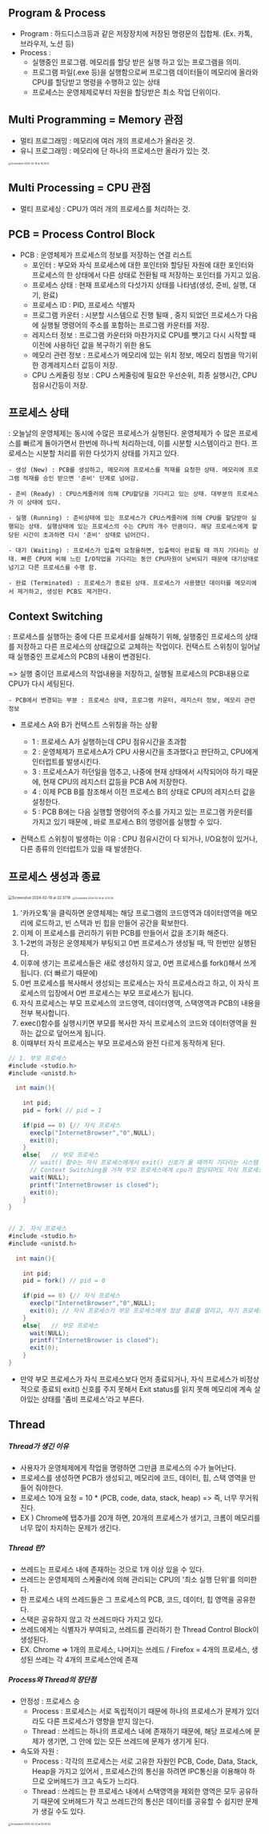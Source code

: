 ## Program & Process

- Program : 하드디스크등과 같은 저장장치에 저장된 명령문의 집합체. (Ex. 카톡, 브라우저, 노션 등)
- Process : 
  - 실행중인 프로그램. 메모리를 할당 받은 실행 하고 있는 프로그램을 의미.
  - 프로그램 파일(.exe 등)을 실행함으로써 프로그램 데이터들이 메모리에 올라와 CPU를 할당받고 명령을 수행하고 있는 상태
  - 프로세스는 운영체제로부터 자원을 할당받은 최소 작업 단위이다.




## Multi Programming = Memory 관점

- 멀티 프로그래밍 : 메모리에 여러 개의 프로세스가 올라온 것.
- 유니 프로그래밍 : 메모리에 단 하나의 프로세스만 올라가 있는 것.

<img src="./capture/Screenshot 2024-02-18 at 22.38.38.png" alt="Screenshot 2024-02-18 at 18.59.13" style="zoom: 33%;" />



## Multi Processing = CPU 관점

- 멀티 프로세싱 : CPU가 여러 개의 프로세스를 처리하는 것.





## PCB = Process Control Block

- PCB :  운영체제가 프로세스의 정보를 저장하는 연결 리스트
  - 포인터 : 부모와 자식 프로세스에 대한 포인터와 할당된 자원에 대한 포인터와 프로세스의 한 상태에서 다른 상태로 전환될 때 저장하는 포인터를 가지고 있음.
  - 프로세스 상태 : 현재 프로세스의 다섯가지 상태를 나타냄(생성, 준비, 실행, 대기, 완료)
  - 프로세스 ID : PID, 프로세스 식별자
  - 프로그램 카운터 : 시분할 시스템으로 진행 될때 , 중지 되었던 프로세스가 다음에 실행될 명령어의 주소를 포함하는 프로그램 카운터를 저장.
  - 레지스터 정보 : 프로그램 카운터와 마찬가지로 CPU를 뺏기고 다시 시작할 때 이전에 사용하던 값을 복구하기 위한 용도
  - 메모리 관련 정보 : 프로세스가 메모리에 있는 위치 정보, 메모리 침범을 막기위한 경계레지스터 값등이 저장.
  - CPU 스케줄링 정보 : CPU 스케줄링에 필요한 우선순위, 최종 실행시간, CPU 점유시간등이 저장.






## 프로세스 상태

: 오늘날의 운영체제는 동시에 수많은 프로세스가 실행된다. 운영체제가 수 많은 프로세스를 빠르게 돌아가면서 한번에 하나씩 처리하는데, 이를 시분할 시스템이라고 한다. 프로세스는 시분할 처리를 위한 다섯가지 상태를 가지고 있다.

	- 생성 (New) : PCB를 생성하고, 메모리에 프로세스를 적재를 요청한 상태. 메모리에 프로그램 적재를 승인 받으면 '준비' 단계로 넘어감.
	
	- 준비 (Ready) : CPU스케줄러에 의해 CPU할당을 기다리고 있는 상태. 대부분의 프로세스가 이 상태에 있다.
	
	- 실행 (Running) : 준비상태에 있는 프로세스가 CPU스케줄러에 의해 CPU를 할당받아 실행되는 상태. 실행상태에 있는 프로세스의 수는 CPU의 개수 만큼이다. 해당 프로세스에게 할당된 시간이 초과하면 다시 '준비' 상태로 넘어간다.
	
	- 대기 (Waiting) : 프로세스가 입출력 요청을하면, 입출력이 완료될 때 까지 기다리는 상태. 빠른 CPU에 비해 느린 I/O작업을 기다리는 동안 CPU자원이 낭비되기 때문에 대기상태로 넘기고 다른 프로세스를 수행 함.
	
	- 완료 (Terminated) : 프로세스가 종료된 상태. 프로세스가 사용했던 데이터를 메모리에서 제거하고, 생성된 PCB도 제거한다.





## Context Switching

: 프로세스를 실행하는 중에 다른 프로세서를 실해하기 위해, 실행중인 프로세스의 상태를 저장하고 다른 프로세스의 상태값으로 교체하는 작업이다. 컨택스트 스위칭이 일어날때 실행중인 프로세스의 PCB의 내용이 변경된다.

 => 실행 중이던 프로세스의 작업내용을 저장하고, 실행될 프로세스의 PCB내용으로 CPU가 다시 세팅된다.

	- PCB에서 변경되는 부분 : 프로세스 상태, 프로그램 카운터, 레지스터 정보, 메모리 관련 정보
 - 프로세스 A와 B가 컨텍스트 스위칭을 하는 상황
   - 1 : 프로세스 A가 실행하는데 CPU 점유시간을 초과함
   - 2 : 운영체제가 프로세스A가 CPU 사용시간을 초과했다고 판단하고, CPU에게 인터럽트를 발생시킨다.
   - 3 : 프로세스A가 하던일을 멈추고, 나중에 현재 상태에서 시작되어야 하기 때문에, 현재 CPU의 레지스터 값등을 PCB A에 저장한다.
   - 4 : 이제 PCB B를 참조해서 이전 프로세스 B의 상태로 CPU의 레지스터 값을 설정한다.
   - 5 : PCB B에는 다음 실행할 명령어의 주소를 가지고 있는 프로그램 카운터를 가지고 있기 때문에 , 바로 프로세스 B의 명령어를 실행할 수 있다.

- 컨택스트 스위칭이 발생하는 이유 : CPU 점유시간이 다 되거나, I/O요청이 있거나, 다른 종류의 인터럽트가 있을 때 발생한다. 



## 프로세스 생성과 종료

<img src="./capture/Screenshot 2024-02-18 at 22.37.18.png" alt="Screenshot 2024-02-18 at 22.37.18" style="zoom: 50%;" />

<img src="./capture/Screenshot 2024-02-18 at 22.15.56.png" alt="Screenshot 2024-02-18 at 22.15.56" style="zoom:33%;" />

1. '카카오톡'을 클릭하면 운영체제는 해당 프로그램의 코드영역과 데이터영역을 메모리에 로드하고, 빈 스택과 빈 힙을 만들어 공간을 확보한다.
2. 이제 이 프로세스를 관리하기 위한 PCB를 만들어서 값을 초기화 해준다.
3. 1-2번의 과정은 운영체제가 부팅되고 0번 프로세스가 생성될 때, 딱 한번만 실행된다.
4. 이후에 생기는 프로세스들은 새로 생성하지 않고, 0번 프로세스를 fork()해서 쓰게 됩니다. (더 빠르기 때문에)
5. 0번 프로세스를 복사해서 생성되는 프로세스는 자식 프로세스라고 하고, 이 자식 프로세스의 입장에서 0번 프로세스는 부모 프로세스가 됩니다.
6. 자식 프로세스는 부모 프로세스의 코드영역, 데이터영역, 스택영역과 PCB의 내용을 전부 복사합니다.
7. exec()함수를 실행시키면 부모를 복사한 자식 프로세스의 코드와 데이터영역을 원하는 값으로 덮어쓰게 됩니다.
8. 이때부터 자식 프로세스는 부모 프로세스와 완전 다르게 동작하게 된다.



~~~c#
// 1. 부모 프로세스
#include <studio.h>
#include <unistd.h>
  
  int main(){
  
    int pid;
    pid = fork( // pid = 1
    
    if(pid == 0) {// 자식 프로세스
      execlp("InternetBrowser","0",NULL);
      exit(0);
    }
  	else{	// 부모 프로세스
      // wait() 함수는 자식 프로세스에게서 exit() 신호가 올 때까지 기다리는 시스템 함수.
      // Context Switching을 거쳐 부모 프로세스에게 cpu가 할당되어도 자식 프로세스의 exit()신호가 오기 전까지는 다른 코드를 실행하지 않음.
      wait(NULL); 
      printf("InternetBrowser is closed");
      exit(0);
    }
}


// 2. 자식 프로세스
#include <studio.h>
#include <unistd.h>
  
  int main(){
  
    int pid;
    pid = fork() // pid = 0
    
    if(pid == 0) {// 자식 프로세스
      execlp("InternetBrowser","0",NULL);
      exit(0); // 자식 프로세스가 부모 프로세스에게 정상 종료를 알리고, 자기 프로세스를 종료함.
    }
  	else{	// 부모 프로세스
      wait(NULL);
      printf("InternetBrowser is closed");
      exit(0);
    }
}
~~~

- 만약 부모 프로세스가 자식 프로세스보다 먼저 종료되거나, 자식 프로세스가 비정상적으로 종료되 exit() 신호를 주지 못해서 Exit status를 읽지 못해 메모리에 계속 살아있는 상태를 '좀비 프로세스'라고 부른다.



## Thread

##### Thread가 생긴 이유

- 사용자가 운영체제에게 작업을 명령하면 그만큼 프로세스의 수가 늘어난다.
- 프로세스를 생성하면 PCB가 생성되고, 메모리에 코드, 데이터, 힙, 스택 영역을 만들어 줘야한다.
- 프로세스 10개 요청 = 10 * (PCB, code, data, stack, heap) => 즉, 너무 무거워진다.
- EX ) Chrome에 탭추가를 20개 하면, 20개의 프로세스가 생기고, 크롬이 메모리를 너무 많이 차지하는 문제가 생긴다.

##### Thread 란?

- 쓰레드는 프로세스 내에 존재하는 것으로 1개 이상 있을 수 있다.
- 쓰레드는 운영체제의 스케줄러에 의해 관리되는 CPU의 '최소 실행 단위'를 의미한다.
- 한 프로세스 내의 쓰레드들은 그 프로세스의 PCB, 코드, 데이터, 힙 영역을 공유한다.
- 스택은 공유하지 않고 각 쓰레드마다 가지고 있다.
- 쓰레드에게는 식별자가 부여되고, 쓰레드를 관리하기 한 Thread Control Block이 생성된다.
- EX. Chrome => 1개의 프로세스, 나머지는 쓰레드 / Firefox = 4개의 프로세스, 생성된 쓰레는 각 4개의 프로세스안에 존재

##### Process와 Thread의 장단점

- 안정성 : 프로세스 승
  - Process : 프로세스는 서로 독립적이기 때문에 하나의 프로세스가 문제가 있더라도 다른 프로세스가 영향을 받지 않는다.
  - Thread : 쓰레드는 하나의 프로세스 내에 존재하기 때문에, 해당 프로세스에 문제가 생기면, 그 안에 있는 모든 쓰레드에 문제가 생기게 된다. 
- 속도와 자원 : 
  - Process : 각각의 프로세스는 서로 고유한 자원인 PCB, Code, Data, Stack, Heap을 가지고 있어서 , 프로세스간의 통신을 하려면 IPC통신을 이용해야 하므로 오버헤드가 크고 속도가 느리다.
  - Thread : 쓰레드는 한 프로세스 내에서 스택영역을 제외한 영역은 모두 공유하기 때문에 오버헤드가 작고 쓰레드간의 통신은 데이터를 공유할 수 쉽지만 문제가 생길 수도 있다. 



<img src="./capture/Screenshot 2024-02-25 at 00.45.42.png" alt="Screenshot 2024-02-25 at 00.45.42" style="zoom:33%;" />

